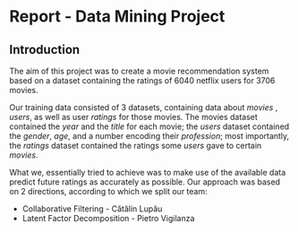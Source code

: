# Report - Data Mining Project

## Introduction

The aim of this project was to create a movie recommendation system
based on a dataset containing the ratings of 6040 netflix users for
3706 movies. 

Our training data consisted of 3 datasets, containing data about *movies*
, *users*, as well as user *ratings* for those movies. The movies dataset contained the
*year* and the *title* for each movie; the *users* dataset contained the *gender*, *age*, and a
number encoding their *profession*; most importantly, the *ratings* dataset
contained the ratings some *users* gave to certain *movies*.

What we, essentially tried to achieve was to make use of the available data  predict future ratings as accurately as possible. 
Our approach was based on 2 directions, according to which we split our team:

* Collaborative Filtering - Cătălin Lupău
* Latent Factor Decomposition - Pietro Vigilanza

